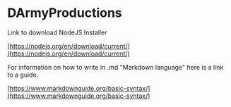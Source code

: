 # DArmyProductions

Link to download NodeJS Installer

[https://nodejs.org/en/download/current/](https://nodejs.org/en/download/current/)

For information on how to write in .md "Markdown language" here is a link to a guide.

[https://www.markdownguide.org/basic-syntax/](https://www.markdownguide.org/basic-syntax/)